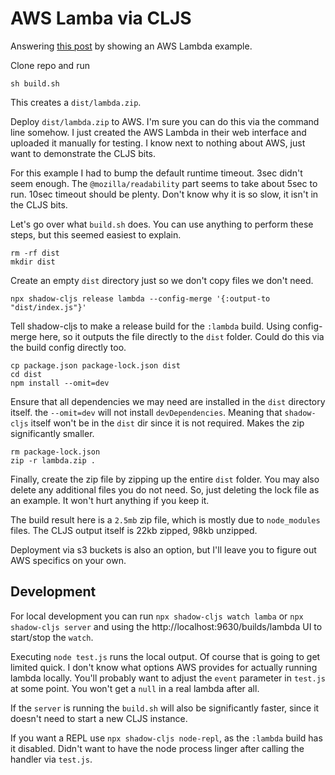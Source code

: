 # AWS Lamba via CLJS

Answering [this post](https://clojureverse.org/t/lambda-function-in-clojurescript-how-where/9791/1) by showing an AWS Lambda example.

Clone repo and run
```
sh build.sh
```

This creates a `dist/lambda.zip`.

Deploy `dist/lambda.zip` to AWS. I'm sure you can do this via the command line somehow. I just created the AWS Lambda in their web interface and uploaded it manually for testing. I know next to nothing about AWS, just want to demonstrate the CLJS bits.

For this example I had to bump the default runtime timeout. 3sec didn't seem enough. The `@mozilla/readability` part seems to take about 5sec to run. 10sec timeout should be plenty. Don't know why it is so slow, it isn't in the CLJS bits.

Let's go over what `build.sh` does. You can use anything to perform these steps, but this seemed easiest to explain.

```
rm -rf dist
mkdir dist
```
Create an empty `dist` directory just so we don't copy files we don't need.

```
npx shadow-cljs release lambda --config-merge '{:output-to "dist/index.js"}'
```
Tell shadow-cljs to make a release build for the `:lambda` build. Using config-merge here, so it outputs the file directly to the `dist` folder. Could do this via the build config directly too.

```
cp package.json package-lock.json dist
cd dist
npm install --omit=dev
```

Ensure that all dependencies we may need are installed in the `dist` directory itself. the `--omit=dev` will not install `devDependencies`. Meaning that `shadow-cljs` itself won't be in the `dist` dir since it is not required. Makes the zip significantly smaller.

```
rm package-lock.json
zip -r lambda.zip .
```

Finally, create the zip file by zipping up the entire `dist` folder. You may also delete any additional files you do not need. So, just deleting the lock file as an example. It won't hurt anything if you keep it.

The build result here is a `2.5mb` zip file, which is mostly due to `node_modules` files. The CLJS output itself is 22kb zipped, 98kb unzipped.

Deployment via s3 buckets is also an option, but I'll leave you to figure out AWS specifics on your own.

## Development

For local development you can run `npx shadow-cljs watch lamba` or `npx shadow-cljs server` and using the http://localhost:9630/builds/lambda UI to start/stop the `watch`.

Executing `node test.js` runs the local output. Of course that is going to get limited quick. I don't know what options AWS provides for actually running lambda locally. You'll probably want to adjust the `event` parameter in `test.js` at some point. You won't get a `null` in a real lambda after all.

If the `server` is running the `build.sh` will also be significantly faster, since it doesn't need to start a new CLJS instance.

If you want a REPL use `npx shadow-cljs node-repl`, as the `:lambda` build has it disabled. Didn't want to have the node process linger after calling the handler via `test.js`.